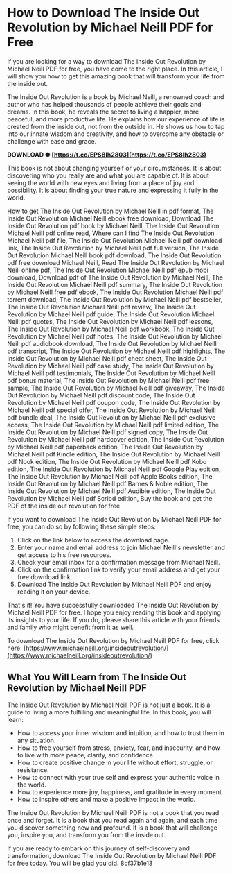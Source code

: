 
 
# How to Download The Inside Out Revolution by Michael Neill PDF for Free
 
If you are looking for a way to download The Inside Out Revolution by Michael Neill PDF for free, you have come to the right place. In this article, I will show you how to get this amazing book that will transform your life from the inside out.
 
The Inside Out Revolution is a book by Michael Neill, a renowned coach and author who has helped thousands of people achieve their goals and dreams. In this book, he reveals the secret to living a happier, more peaceful, and more productive life. He explains how our experience of life is created from the inside out, not from the outside in. He shows us how to tap into our innate wisdom and creativity, and how to overcome any obstacle or challenge with ease and grace.
 
**DOWNLOAD ✺ [https://t.co/EPS8lh2803](https://t.co/EPS8lh2803)**


 
This book is not about changing yourself or your circumstances. It is about discovering who you really are and what you are capable of. It is about seeing the world with new eyes and living from a place of joy and possibility. It is about finding your true nature and expressing it fully in the world.
 
How to get The Inside Out Revolution by Michael Neill in pdf format,  The Inside Out Revolution Michael Neill ebook free download,  Download The Inside Out Revolution pdf book by Michael Neill,  The Inside Out Revolution Michael Neill pdf online read,  Where can I find The Inside Out Revolution Michael Neill pdf file,  The Inside Out Revolution Michael Neill pdf download link,  The Inside Out Revolution by Michael Neill pdf full version,  The Inside Out Revolution Michael Neill book pdf download,  The Inside Out Revolution pdf free download Michael Neill,  Read The Inside Out Revolution by Michael Neill online pdf,  The Inside Out Revolution Michael Neill pdf epub mobi download,  Download pdf of The Inside Out Revolution by Michael Neill,  The Inside Out Revolution Michael Neill pdf summary,  The Inside Out Revolution by Michael Neill free pdf ebook,  The Inside Out Revolution Michael Neill pdf torrent download,  The Inside Out Revolution by Michael Neill pdf bestseller,  The Inside Out Revolution Michael Neill pdf review,  The Inside Out Revolution by Michael Neill pdf guide,  The Inside Out Revolution Michael Neill pdf quotes,  The Inside Out Revolution by Michael Neill pdf lessons,  The Inside Out Revolution by Michael Neill pdf workbook,  The Inside Out Revolution by Michael Neill pdf notes,  The Inside Out Revolution by Michael Neill pdf audiobook download,  The Inside Out Revolution by Michael Neill pdf transcript,  The Inside Out Revolution by Michael Neill pdf highlights,  The Inside Out Revolution by Michael Neill pdf cheat sheet,  The Inside Out Revolution by Michael Neill pdf case study,  The Inside Out Revolution by Michael Neill pdf testimonials,  The Inside Out Revolution by Michael Neill pdf bonus material,  The Inside Out Revolution by Michael Neill pdf free sample,  The Inside Out Revolution by Michael Neill pdf giveaway,  The Inside Out Revolution by Michael Neill pdf discount code,  The Inside Out Revolution by Michael Neill pdf coupon code,  The Inside Out Revolution by Michael Neill pdf special offer,  The Inside Out Revolution by Michael Neill pdf bundle deal,  The Inside Out Revolution by Michael Neill pdf exclusive access,  The Inside Out Revolution by Michael Neill pdf limited edition,  The Inside Out Revolution by Michael Neill pdf signed copy,  The Inside Out Revolution by Michael Neill pdf hardcover edition,  The Inside Out Revolution by Michael Neill pdf paperback edition,  The Inside Out Revolution by Michael Neill pdf Kindle edition,  The Inside Out Revolution by Michael Neill pdf Nook edition,  The Inside Out Revolution by Michael Neill pdf Kobo edition,  The Inside Out Revolution by Michael Neill pdf Google Play edition,  The Inside Out Revolution by Michael Neill pdf Apple Books edition,  The Inside Out Revolution by Michael Neill pdf Barnes & Noble edition,  The Inside Out Revolution by Michael Neill pdf Audible edition,  The Inside Out Revolution by Michael Neill pdf Scribd edition,  Buy the book and get the PDF of the inside out revolution for free
 
If you want to download The Inside Out Revolution by Michael Neill PDF for free, you can do so by following these simple steps:
 
1. Click on the link below to access the download page.
2. Enter your name and email address to join Michael Neill's newsletter and get access to his free resources.
3. Check your email inbox for a confirmation message from Michael Neill.
4. Click on the confirmation link to verify your email address and get your free download link.
5. Download The Inside Out Revolution by Michael Neill PDF and enjoy reading it on your device.

That's it! You have successfully downloaded The Inside Out Revolution by Michael Neill PDF for free. I hope you enjoy reading this book and applying its insights to your life. If you do, please share this article with your friends and family who might benefit from it as well.
 
To download The Inside Out Revolution by Michael Neill PDF for free, click here: [https://www.michaelneill.org/insideoutrevolution/](https://www.michaelneill.org/insideoutrevolution/)
  
## What You Will Learn from The Inside Out Revolution by Michael Neill PDF
 
The Inside Out Revolution by Michael Neill PDF is not just a book. It is a guide to living a more fulfilling and meaningful life. In this book, you will learn:

- How to access your inner wisdom and intuition, and how to trust them in any situation.
- How to free yourself from stress, anxiety, fear, and insecurity, and how to live with more peace, clarity, and confidence.
- How to create positive change in your life without effort, struggle, or resistance.
- How to connect with your true self and express your authentic voice in the world.
- How to experience more joy, happiness, and gratitude in every moment.
- How to inspire others and make a positive impact in the world.

The Inside Out Revolution by Michael Neill PDF is not a book that you read once and forget. It is a book that you read again and again, and each time you discover something new and profound. It is a book that will challenge you, inspire you, and transform you from the inside out.
 
If you are ready to embark on this journey of self-discovery and transformation, download The Inside Out Revolution by Michael Neill PDF for free today. You will be glad you did.
 8cf37b1e13
 
